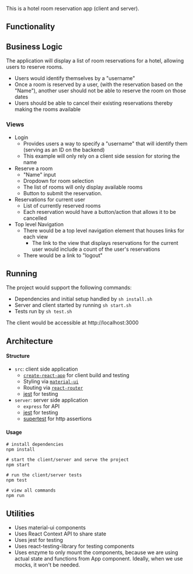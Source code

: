 This is a hotel room reservation app (client and server).

Functionality
---

## Business Logic

The application will display a list of room reservations for a hotel, allowing users to reserve rooms.

- Users would identify themselves by a "username"
- Once a room is reserved by a user, (with the reservation based on the "Name"), another user should not be able to reserve the room on those dates
- Users should be able to cancel their existing reservations thereby making the rooms available

### Views

- Login
  - Provides users a way to specify a "username" that will identify them (serving as an ID on the backend)
  - This example will only rely on a client side session for storing the name
- Reserve a room
  - "Name" input
  - Dropdown for room selection
  - The list of rooms will only display available rooms
  - Button to submit the reservation.
- Reservations for current user
  - List of currently reserved rooms
  - Each reservation would have a button/action that allows it to be cancelled
- Top level Navigation
  - There would be a top level navigation element that houses links for each view
    -  The link to the view that displays reservations for the current user would include a count of the user's reservations
  - There would be a link to "logout"

## Running

The project would support the following commands:

- Dependencies and initial setup handled by `sh install.sh`
- Server and client started by running `sh start.sh`
- Tests run by `sh test.sh`

The client would be accessible at http://localhost:3000

Architecture
---

#### Structure

- `src`: client side application
  - [`create-react-app`](https://facebook.github.io/create-react-app/) for client build and testing
  - Styling via [`material-ui`](https://material-ui.com/)
  - Routing via [`react-router`](https://github.com/ReactTraining/react-router)
  - [jest](https://jestjs.io/) for testing
- `server`: server side application
  - `express` for API
  - [jest](https://jestjs.io/) for testing
  - [supertest](https://github.com/visionmedia/supertest) for http assertions

#### Usage

```
# install dependencies
npm install

# start the client/server and serve the project
npm start

# run the client/server tests
npm test

# view all commands
npm run
```

## Utilities

- Uses material-ui components
- Uses React Context API to share state
- Uses jest for testing
- Uses react-testing-library for testing components
- Uses enzyme to only mount the components, because we are using actual state and functions from App component. Ideally, when we use mocks, it won't be needed.